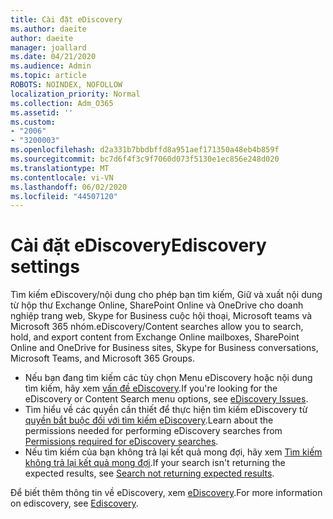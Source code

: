 ```yaml
---
title: Cài đặt eDiscovery
ms.author: daeite
author: daeite
manager: joallard
ms.date: 04/21/2020
ms.audience: Admin
ms.topic: article
ROBOTS: NOINDEX, NOFOLLOW
localization_priority: Normal
ms.collection: Adm_O365
ms.assetid: ''
ms.custom:
- "2006"
- "3200003"
ms.openlocfilehash: d2a331b7bbdbffd8a951aef171350a48eb4b859f
ms.sourcegitcommit: bc7d6f4f3c9f7060d073f5130e1ec856e248d020
ms.translationtype: MT
ms.contentlocale: vi-VN
ms.lasthandoff: 06/02/2020
ms.locfileid: "44507120"
---
```

# <a name="ediscovery-settings"></a><span data-ttu-id="21555-102">Cài đặt eDiscovery</span><span class="sxs-lookup"><span data-stu-id="21555-102">Ediscovery settings</span></span>

<span data-ttu-id="21555-103">Tìm kiếm eDiscovery/nội dung cho phép bạn tìm kiếm, Giữ và xuất nội dung từ hộp thư Exchange Online, SharePoint Online và OneDrive cho doanh nghiệp trang web, Skype for Business cuộc hội thoại, Microsoft teams và Microsoft 365 nhóm.</span><span class="sxs-lookup"><span data-stu-id="21555-103">eDiscovery/Content searches allow you to search, hold, and export content from Exchange Online mailboxes, SharePoint Online and OneDrive for Business sites, Skype for Business conversations, Microsoft Teams, and Microsoft 365 Groups.</span></span>

- <span data-ttu-id="21555-104">Nếu bạn đang tìm kiếm các tùy chọn Menu eDiscovery hoặc nội dung tìm kiếm, hãy xem [vấn đề eDiscovery](https://docs.microsoft.com/alchemyinsights/ediscovery-issues).</span><span class="sxs-lookup"><span data-stu-id="21555-104">If you're looking for the eDiscovery or Content Search menu options, see [eDiscovery Issues](https://docs.microsoft.com/alchemyinsights/ediscovery-issues).</span></span>
- <span data-ttu-id="21555-105">Tìm hiểu về các quyền cần thiết để thực hiện tìm kiếm eDiscovery từ [quyền bắt buộc đối với tìm kiếm eDiscovery](https://docs.microsoft.com/alchemyinsights/permissions-required-for-ediscovery-searches).</span><span class="sxs-lookup"><span data-stu-id="21555-105">Learn about the permissions needed for performing eDiscovery searches from [Permissions required for eDiscovery searches](https://docs.microsoft.com/alchemyinsights/permissions-required-for-ediscovery-searches).</span></span>
- <span data-ttu-id="21555-106">Nếu tìm kiếm của bạn không trả lại kết quả mong đợi, hãy xem [Tìm kiếm không trả lại kết quả mong đợi](https://docs.microsoft.com/alchemyinsights/search-not-returning-expected-results).</span><span class="sxs-lookup"><span data-stu-id="21555-106">If your search isn't returning the expected results, see [Search not returning expected results](https://docs.microsoft.com/alchemyinsights/search-not-returning-expected-results).</span></span>

<span data-ttu-id="21555-107">Để biết thêm thông tin về eDiscovery, xem [eDiscovery](https://docs.microsoft.com/microsoft-365/compliance/ediscovery).</span><span class="sxs-lookup"><span data-stu-id="21555-107">For more information on ediscovery, see [Ediscovery](https://docs.microsoft.com/microsoft-365/compliance/ediscovery).</span></span>
